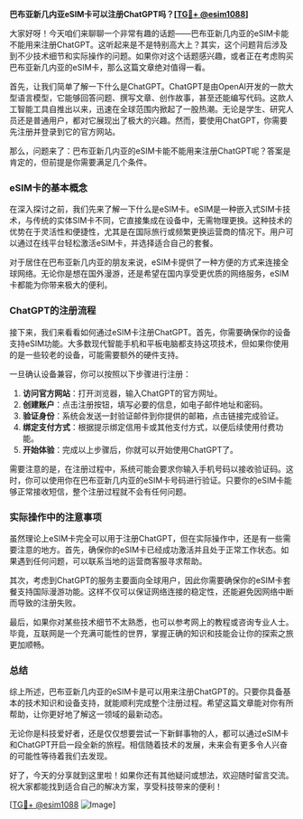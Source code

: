 **巴布亚新几内亚eSIM卡可以注册ChatGPT吗？[[TG💪+ @esim1088](https://t.me/s/esim1088)]**

大家好呀！今天咱们来聊聊一个非常有趣的话题——巴布亚新几内亚的eSIM卡能不能用来注册ChatGPT。这听起来是不是特别高大上？其实，这个问题背后涉及到不少技术细节和实际操作的问题。如果你对这个话题感兴趣，或者正在考虑购买巴布亚新几内亚的eSIM卡，那么这篇文章绝对值得一看。

首先，让我们简单了解一下什么是ChatGPT。ChatGPT是由OpenAI开发的一款大型语言模型，它能够回答问题、撰写文章、创作故事，甚至还能编写代码。这款人工智能工具自推出以来，迅速在全球范围内掀起了一股热潮。无论是学生、研究人员还是普通用户，都对它展现出了极大的兴趣。然而，要使用ChatGPT，你需要先注册并登录到它的官方网站。

那么，问题来了：巴布亚新几内亚的eSIM卡能不能用来注册ChatGPT呢？答案是肯定的，但前提是你需要满足几个条件。

### eSIM卡的基本概念

在深入探讨之前，我们先来了解一下什么是eSIM卡。eSIM是一种嵌入式SIM卡技术，与传统的实体SIM卡不同，它直接集成在设备中，无需物理更换。这种技术的优势在于灵活性和便捷性，尤其是在国际旅行或频繁更换运营商的情况下。用户可以通过在线平台轻松激活eSIM卡，并选择适合自己的套餐。

对于居住在巴布亚新几内亚的朋友来说，eSIM卡提供了一种方便的方式来连接全球网络。无论你是想在国外漫游，还是希望在国内享受更优质的网络服务，eSIM卡都能为你带来极大的便利。

### ChatGPT的注册流程

接下来，我们来看看如何通过eSIM卡注册ChatGPT。首先，你需要确保你的设备支持eSIM功能。大多数现代智能手机和平板电脑都支持这项技术，但如果你使用的是一些较老的设备，可能需要额外的硬件支持。

一旦确认设备兼容，你可以按照以下步骤进行注册：

1. **访问官方网站**：打开浏览器，输入ChatGPT的官方网址。
2. **创建账户**：点击注册按钮，填写必要的信息，如电子邮件地址和密码。
3. **验证身份**：系统会发送一封验证邮件到你提供的邮箱，点击链接完成验证。
4. **绑定支付方式**：根据提示绑定信用卡或其他支付方式，以便后续使用付费功能。
5. **开始体验**：完成以上步骤后，你就可以开始使用ChatGPT了。

需要注意的是，在注册过程中，系统可能会要求你输入手机号码以接收验证码。这时，你可以使用你在巴布亚新几内亚的eSIM卡号码进行验证。只要你的eSIM卡能够正常接收短信，整个注册过程就不会有任何问题。

### 实际操作中的注意事项

虽然理论上eSIM卡完全可以用于注册ChatGPT，但在实际操作中，还是有一些需要注意的地方。首先，确保你的eSIM卡已经成功激活并且处于正常工作状态。如果遇到任何问题，可以联系当地的运营商客服寻求帮助。

其次，考虑到ChatGPT的服务主要面向全球用户，因此你需要确保你的eSIM卡套餐支持国际漫游功能。这样不仅可以保证网络连接的稳定性，还能避免因网络中断而导致的注册失败。

最后，如果你对某些技术细节不太熟悉，也可以参考网上的教程或咨询专业人士。毕竟，互联网是一个充满可能性的世界，掌握正确的知识和技能会让你的探索之旅更加顺畅。

### 总结

综上所述，巴布亚新几内亚的eSIM卡是可以用来注册ChatGPT的。只要你具备基本的技术知识和设备支持，就能顺利完成整个注册过程。希望这篇文章能对你有所帮助，让你更好地了解这一领域的最新动态。

无论你是科技爱好者，还是仅仅想要尝试一下新鲜事物的人，都可以通过eSIM卡和ChatGPT开启一段全新的旅程。相信随着技术的发展，未来会有更多令人兴奋的可能性等待着我们去发现。

好了，今天的分享就到这里啦！如果你还有其他疑问或想法，欢迎随时留言交流。祝大家都能找到适合自己的解决方案，享受科技带来的便利！

[[TG💪+ @esim1088](https://t.me/s/esim1088) ![Image](https://i.postimg.cc/4NQfJmqS/Snipaste-2025-05-13-00-14-12.png)]